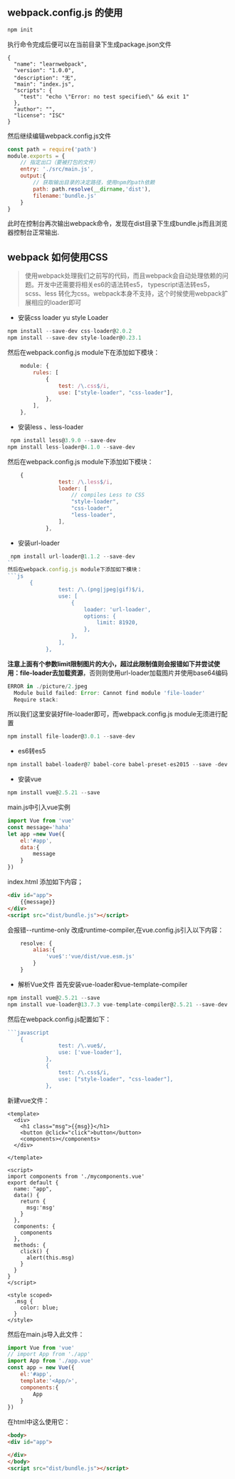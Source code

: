 ## webpack.config.js 的使用
```node.js
npm init
```
执行命令完成后便可以在当前目录下生成package.json文件
```json5
{
  "name": "learnwebpack",
  "version": "1.0.0",
  "description": "无",
  "main": "index.js",
  "scripts": {
    "test": "echo \"Error: no test specified\" && exit 1"
  },
  "author": "",
  "license": "ISC"
}
```

然后继续编辑webpack.config.js文件
```javascript
const path = require('path')
module.exports = {
    // 指定出口（要被打包的文件）
    entry: './src/main.js',
    output:{
        // 获取输出目录的决定路径，使用npm的path依赖
        path: path.resolve(__dirname,'dist'),
        filename:'bundle.js'
    }
}
```
此时在控制台再次输出webpack命令，发现在dist目录下生成bundle.js而且浏览器控制台正常输出.

## webpack 如何使用CSS
> 使用webpack处理我们之前写的代码，而且webpack会自动处理依赖的问题。开发中还需要将相关es6的语法转es5，
>typescript语法转es5，scss、less 转化为css。webpack本身不支持，这个时候使用webpack扩展相应的loader即可

- 安装css loader yu style Loader
```javascript
npm install --save-dev css-loader@2.0.2
npm install --save-dev style-loader@0.23.1
```
然后在webpack.config.js module下在添加如下模块：
```js
    module: {
        rules: [
            {
                test: /\.css$/i,
                use: ["style-loader", "css-loader"],
            },
        ],
    },
```
- 安装less 、less-loader
```js
 npm install less@3.9.0 --save-dev
npm install less-loader@4.1.0 --save-dev
```
然后在webpack.config.js module下添加如下模块：
```js
    {
                test: /\.less$/i,
                loader: [
                    // compiles Less to CSS
                    "style-loader",
                    "css-loader",
                    "less-loader",
                ],
            },
```

- 安装url-loader
```js
 npm install url-loader@1.1.2 --save-dev
``
然后在webpack.config.js module下添加如下模块：
```js
       {
                test: /\.(png|jpeg|gif)$/i,
                use: [
                    {
                        loader: 'url-loader',
                        options: {
                            limit: 81920,
                        },
                    },
                ],
            },
```
**注意上面有个参数limit限制图片的大小，超过此限制值则会报错如下并尝试使用：file-loader去加载资源**，否则则使用url-loader加载图片并使用base64编码
```js
ERROR in ./picture/2.jpeg
  Module build failed: Error: Cannot find module 'file-loader'
  Require stack:
```
所以我们这里安装好file-loader即可，而webpack.config.js module无须进行配置
```js
npm install file-loader@3.0.1 --save-dev
```
- es6转es5
```javascript
npm install babel-loader@7 babel-core babel-preset-es2015 --save -dev
```
- 安装vue
```javascript
npm install vue@2.5.21 --save

```
main.js中引入vue实例
```javascript
import Vue from 'vue'
const message='haha'
let app =new Vue({
    el:'#app',
    data:{
        message
    }
})
```
index.html 添加如下内容；
```html
<div id="app">
    {{message}}
</div>
<script src="dist/bundle.js"></script>
```
会报错--runtime-only 改成runtime-compiler,在vue.config.js引入以下内容：
```javascript
    resolve: {
        alias:{
            'vue$':'vue/dist/vue.esm.js'
        }
    }
```
- 解析Vue文件
首先安装vue-loader和vue-template-compiler
```javascript
npm install vue@2.5.21 --save
npm install vue-loader@13.7.3 vue-template-compiler@2.5.21 --save-dev
```
然后在webpack.config.js配置如下：
```javascript
```javascript
    {
                test: /\.vue$/,
                use: ['vue-loader'],
            },
            {
                test: /\.css$/i,
                use: ["style-loader", "css-loader"],
            },

```
新建vue文件：
```vue
<template>
  <div>
    <h1 class="msg">{{msg}}</h1>
    <button @click="click">button</button>
    <components></components>
  </div>

</template>

<script>
import components from './mycomponents.vue'
export default {
  name: "app",
  data() {
    return {
      msg:'msg'
    }
  },
  components: {
    components
  },
  methods: {
    click() {
      alert(this.msg)
    }
  }
}
</script>

<style scoped>
  .msg {
    color: blue;
  }
</style>

```
然后在main.js导入此文件：
```javascript
import Vue from 'vue'
// import App from './app'
import App from './app.vue'
const app = new Vue({
    el:'#app',
    template:'<App/>',
    components:{
        App
    }
})
```
在html中这么使用它：
```html
<body>
<div id="app">

</div>
</body>
<script src="dist/bundle.js"></script>
```
